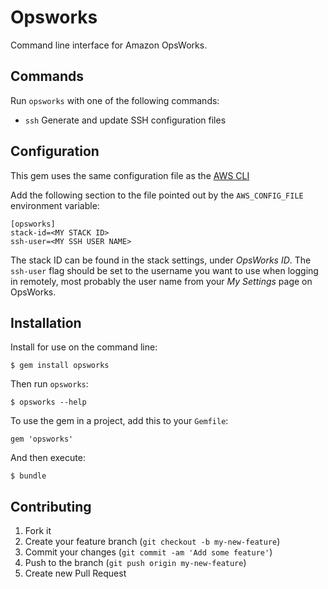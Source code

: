 # Opsworks

Command line interface for Amazon OpsWorks.

## Commands

Run `opsworks` with one of the following commands:

* `ssh` Generate and update SSH configuration files

## Configuration

This gem uses the same configuration file as the [AWS CLI][aws_cli]

Add the following section to the file pointed out by the `AWS_CONFIG_FILE`
environment variable:

    [opsworks]
    stack-id=<MY STACK ID>
    ssh-user=<MY SSH USER NAME>

The stack ID can be found in the stack settings, under _OpsWorks ID_. The
`ssh-user` flag should be set to the username you want to use when logging in
remotely, most probably the user name from your _My Settings_ page on OpsWorks.

## Installation

Install for use on the command line:

    $ gem install opsworks

Then run `opsworks`:

    $ opsworks --help

To use the gem in a project, add this to your `Gemfile`:

    gem 'opsworks'

And then execute:

    $ bundle

## Contributing

1. Fork it
2. Create your feature branch (`git checkout -b my-new-feature`)
3. Commit your changes (`git commit -am 'Add some feature'`)
4. Push to the branch (`git push origin my-new-feature`)
5. Create new Pull Request

[aws_cli]: http://docs.aws.amazon.com/cli/latest/userguide/cli-chap-getting-started.html "Amazon AWS CLI"